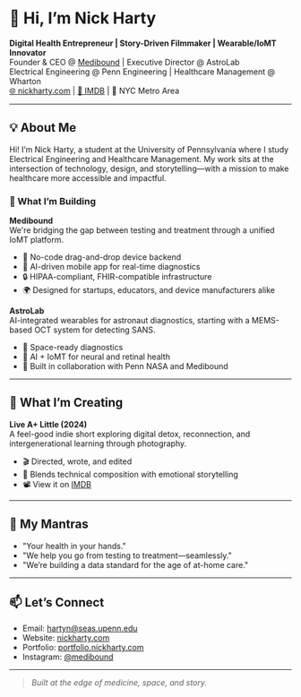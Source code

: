 # 👋 Hi, I’m Nick Harty

**Digital Health Entrepreneur | Story-Driven Filmmaker | Wearable/IoMT Innovator**  
Founder & CEO @ [Medibound](https://medibound.com) | Executive Director @ AstroLab  
Electrical Engineering @ Penn Engineering | Healthcare Management @ Wharton  
[🌐 nickharty.com](http://nickharty.com) | [🎥 IMDB](https://www.imdb.com/title/tt34880261) | 📍 NYC Metro Area  

---

## 💡 About Me

Hi! I’m Nick Harty, a student at the University of Pennsylvania where I study Electrical Engineering and Healthcare Management. My work sits at the intersection of technology, design, and storytelling—with a mission to make healthcare more accessible and impactful.

### 🚀 What I’m Building

**Medibound**  
We're bridging the gap between testing and treatment through a unified IoMT platform.  
- 🧰 No-code drag-and-drop device backend  
- 📲 AI-driven mobile app for real-time diagnostics  
- 🔒 HIPAA-compliant, FHIR-compatible infrastructure  
- 🌍 Designed for startups, educators, and device manufacturers alike

**AstroLab**  
AI-integrated wearables for astronaut diagnostics, starting with a MEMS-based OCT system for detecting SANS.  
- 🌌 Space-ready diagnostics  
- 🧠 AI + IoMT for neural and retinal health  
- 🚀 Built in collaboration with Penn NASA and Medibound

---

## 🎥 What I’m Creating

**Live A+ Little (2024)**  
A feel-good indie short exploring digital detox, reconnection, and intergenerational learning through photography.  
- 🎬 Directed, wrote, and edited  
- 📸 Blends technical composition with emotional storytelling  
- 📽️ View it on [IMDB](https://www.imdb.com/title/tt34880261)

---

## 🧠 My Mantras

- "Your health in your hands."  
- "We help you go from testing to treatment—seamlessly."  
- "We’re building a data standard for the age of at-home care."

---

## 📫 Let’s Connect

- Email: hartyn@seas.upenn.edu  
- Website: [nickharty.com](http://nickharty.com)  
- Portfolio: [portfolio.nickharty.com](http://portfolio.nickharty.com)  
- Instagram: [@medibound](https://instagram.com/medibound)

---
> *Built at the edge of medicine, space, and story.*
